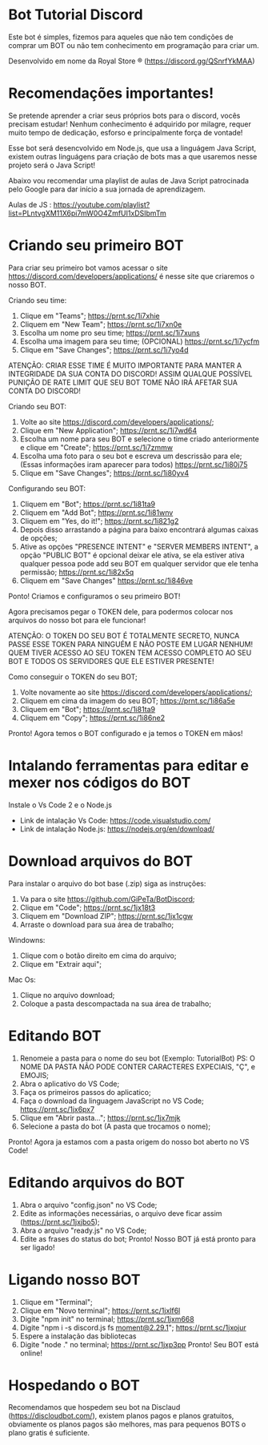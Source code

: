 # Bot Tutorial Discord
 Este bot é simples, fizemos para aqueles que não tem condições de comprar um BOT  ou não tem conhecimento em programação para criar um.

 Desenvolvido em nome da Royal Store ® (https://discord.gg/QSnrfYkMAA)

# Recomendações importantes!
 Se pretende aprender a criar seus próprios bots para o discord, vocês precisam estudar! Nenhum conhecimento é adquirido por milagre, requer muito tempo de dedicação, esforso e principalmente força de vontade!
 
 Esse bot será desencvolvido em Node.js, que usa a linguágem Java Script, existem outras linguágens para criação de bots mas a que usaremos nesse projeto será o Java Script!
 
 Abaixo vou recomendar uma playlist de aulas de Java Script patrocinada pelo Google para dar início a sua jornada de aprendizagem.
 
 Aulas de JS : https://youtube.com/playlist?list=PLntvgXM11X6pi7mW0O4ZmfUI1xDSIbmTm
 
 # Criando seu primeiro BOT
   Para criar seu primeiro bot vamos acessar o site https://discord.com/developers/applications/ é nesse site que criaremos o nosso BOT.
   
   Criando seu time:
   1) Clique em "Teams"; https://prnt.sc/1i7xhie
   2) Cliquem em "New Team"; https://prnt.sc/1i7xn0e
   3) Escolha um nome pro seu time; https://prnt.sc/1i7xuns
   4) Escolha uma imagem para seu time; (OPCIONAL) https://prnt.sc/1i7ycfm
   5) Clique em "Save Changes"; https://prnt.sc/1i7yo4d

   ATENÇÃO: CRIAR ESSE TIME É MUITO IMPORTANTE PARA MANTER A INTEGRIDADE DA SUA CONTA DO DISCORD! ASSIM QUALQUE POSSÍVEL PUNIÇÃO DE RATE LIMIT QUE SEU BOT TOME NÃO IRÁ AFETAR SUA CONTA DO DISCORD!
   
   Criando seu BOT:
   1) Volte ao site https://discord.com/developers/applications/;
   2) Clique em "New Application"; https://prnt.sc/1i7wd64
   3) Escolha um nome para seu BOT e selecione o time criado anteriormente e clique em "Create"; https://prnt.sc/1i7zmmw
   4) Escolha uma foto para o seu bot e escreva um descrissão para ele; (Essas informações iram aparecer para todos) https://prnt.sc/1i80j75
   5) Clique em "Save Changes"; https://prnt.sc/1i80yv4

   Configurando seu BOT:
   1) Cliquem em "Bot"; https://prnt.sc/1i81ta9
   2) Cliquem em "Add Bot"; https://prnt.sc/1i81wnv
   3) Cliquem em "Yes, do it!"; https://prnt.sc/1i821g2 
   4) Depois disso arrastando a página para baixo encontrará algumas caixas de opções; 
   5) Ative as opções "PRESENCE INTENT" e "SERVER MEMBERS INTENT", a opção "PUBLIC BOT" é opcional deixar ele ativa, se ela estiver ativa qualquer pessoa pode add seu BOT em qualquer servidor que ele tenha permissão; https://prnt.sc/1i82x5q
   6) Cliquem em "Save Changes" https://prnt.sc/1i846ve
   
   Ponto! Criamos e configuramos o seu primeiro BOT!
   
   Agora precisamos pegar o TOKEN dele, para podermos colocar nos arquivos do nosso bot para ele funcionar!
   
   ATENÇÃO: O TOKEN DO SEU BOT É TOTALMENTE SECRETO, NUNCA PASSE ESSE TOKEN PARA NINGUÉM E NÃO POSTE EM LUGAR NENHUM! QUEM TIVER ACESSO AO SEU TOKEN TEM ACESSO COMPLETO AO SEU BOT E TODOS OS SERVIDORES QUE ELE ESTIVER PRESENTE!
   
   Como conseguir o TOKEN do seu BOT;
   1) Volte novamente ao site https://discord.com/developers/applications/;
   2) Cliquem em cima da imagem do seu BOT; https://prnt.sc/1i86a5e
   3) Cliquem em "Bot"; https://prnt.sc/1i81ta9
   4) Cliquem em "Copy"; https://prnt.sc/1i86ne2

   Pronto! Agora temos o BOT configurado e ja temos o TOKEN em mãos!
   
# Intalando ferramentas para editar e mexer nos códigos do BOT
   Instale o Vs Code 2 e o Node.js
   - Link de intalação Vs Code: https://code.visualstudio.com/
   - Link de intalação Node.js: https://nodejs.org/en/download/

# Download arquivos do BOT
   Para instalar o arquivo do bot base (.zip) siga as instruções:
   1) Va para o site https://github.com/GiPeTa/BotDiscord;
   2) Clique em "Code"; https://prnt.sc/1jx18t3
   3) Cliquem em "Download ZIP"; https://prnt.sc/1jx1cgw
   4) Arraste o download para sua área de trabalho;
   
   Windowns:
   1) Clique com o botão direito em cima do arquivo;
   2) Clique em "Extrair aqui";

   Mac Os:
   1) Clique no arquivo download;
   2) Coloque a pasta descompactada na sua área de trabalho;
   
# Editando BOT
   1) Renomeie a pasta para o nome do seu bot (Exemplo: TutorialBot) PS: O NOME DA PASTA NÃO PODE CONTER CARACTERES EXPECIAIS, "Ç", e EMOJIS;
   2) Abra o aplicativo do VS Code;
   3) Faça os primeiros passos do aplicatico;
   4) Faça o download da linguagem JavaScript no VS Code; https://prnt.sc/1jx6px7
   5) Clique em "Abrir pasta..."; https://prnt.sc/1jx7mjk
   6) Selecione a pasta do bot (A pasta que trocamos o nome);
   
   Pronto! Agora ja estamos com a pasta origem do nosso bot aberto no VS Code!
   
# Editando arquivos do BOT
   1) Abra o arquivo "config.json" no VS Code;
   2) Edite as informações necessárias, o arquivo deve ficar assim (https://prnt.sc/1jxjbo5);
   3) Abra o arquivo "ready.js" no VS Code;
   4) Edite as frases do status do bot;
   Pronto! Nosso BOT já está pronto para ser ligado!
   
# Ligando nosso BOT
   1) Clique em "Terminal";
   2) Clique em "Novo terminal"; https://prnt.sc/1jxlf6l
   3) Digite "npm init" no terminal; https://prnt.sc/1jxm668
   4) Digite "npm i -s discord.js fs moment@2.29.1"; https://prnt.sc/1jxojur
   5) Espere a instalação das bibliotecas
   6) Digite "node ." no terminal; https://prnt.sc/1jxp3pp
   Pronto! Seu BOT está online!
   
# Hospedando o BOT
   Recomendamos que hospedem seu bot na Disclaud (https://discloudbot.com/), existem planos pagos e planos gratuitos, obviamente os planos pagos são melhores, mas para pequenos BOTS o plano gratis é suficiente.
